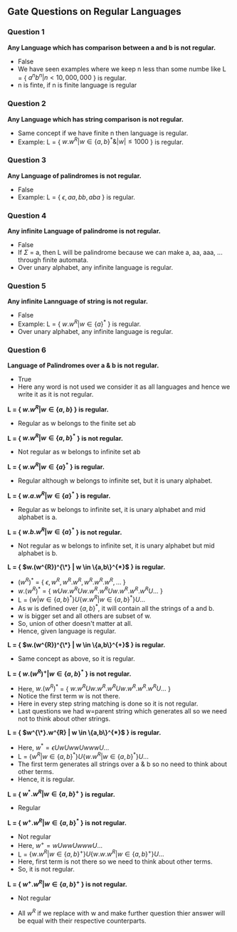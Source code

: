 ## Gate Questions on Regular Languages

### Question 1
**Any Language which has comparison between a and b is not regular.**
- False
- We have seen examples where we keep n less than some numbe like L = { $a^{n}b^{n} | n < 10,000,000$ } is regular.
- n is finte, if n is finite language is regular

### Question 2
**Any  Language which has string comparison is not regular.**
- Same concept if we have finite n then language is regular.
- Example: L = { $w.w^{R} | w \in \{a,b\}^{*} \& |w| \le 1000$ } is regular.

### Question 3
**Any Language of palindromes is not regular.**
- False
- Example: L = { $\epsilon, aa, bb, aba$ } is regular.

### Question 4
**Any infinite Language of palindrome is not regular.**
- False 
- If $\Sigma$ = a, then L will be palindrome because we can make a, aa, aaa, ... through finite automata.
- Over unary alphabet, any infinite language is regular.

### Question 5
**Any infinite Lannguage of string is not regular.**
- False
- Example: L = { $w.w^{R} | w \in \{a\}^{*}$ } is regular.
- Over unary alphabet, any infinite language is regular.

### Question 6
**Language of Palindromes over a & b is not regular.**
- True
- Here any word is not used we consider it as all languages and hence we write it as it is not regular.

**L = { $w.w^{R} | w \in \{a,b\}$ } is regular.**
- Regular as w belongs to the finite set ab

**L = { $w.w^{R} | w \in \{a,b\}^{*}$ } is not regular.**
- Not regular as w belongs to infinite set ab

**L = { $w.w^{R} | w \in \{a\}^{*}$ } is regular.**
- Regular although w belongs to infinite set, but it is unary alphabet.

**L = { $w.a.w^{R} | w \in \{a\}^{*}$ } is regular.**
- Regular as w belongs to infinite set, it is unary alphabet and mid alphabet is a.

**L = { $w.b.w^{R} | w \in \{a\}^{*}$ } is not regular.**
- Not regular as w belongs to infinite set, it is unary alphabet but mid alphabet is b.

**L = { $w.(w^{R})^{\*} | w \in \{a,b\}^{*}$ } is regular.**
- $(w^{R})^{*}$ = { $\epsilon, w^{R}, w^{R}.w^{R}, w^{R}.w^{R}.w^{R}, ...$ }
- $w.(w^{R})^{*}$ = { $w U w.w^{R} U w.w^{R}.w^{R} U w.w^{R}.w^{R}.w^{R} U ...$ }
- L = $\{ w | w \in \{a,b\}^{*} \} U \{ w.w^{R} | w \in \{a,b\}^{*} \} U ...$
- As w is defined over $\{a,b\}^{*}$, it will contain all the strings of a and b.
- w is bigger set and all others are subset of w.
- So, union of other doesn't matter at all.
- Hence, given language is regular.

**L = { $w.(w^{R})^{\*} | w \in \{a,b\}^{+}$ } is regular.**
- Same concept as above, so it is regular.

**L = { $w.(w^{R})^{+} | w \in \{a,b\}^{*}$ } is not regular.**
- Here, $w.(w^{R})^{*}$ = { $w.w^{R} U w.w^{R}.w^{R} U w.w^{R}.w^{R}.w^{R} U ...$ }
- Notice the first term w is not there.
- Here in every step string matching is done so it is not regular.
- Last questions we had w=parent string which generates all so we need not to think about other strings.

**L = { $w^{\*}.w^{R} | w \in \{a,b\}^{*}$ } is regular.**
- Here, $w^{*} = \epsilon U w U ww U www U ...$
- L = $\{ w^{R} | w \in \{a,b\}^{*} \}U \{ w.w^{R} | w \in \{a,b\}^{*} \} U ...$
- The first term generates all strings over a & b so no need to think about other terms.
- Hence, it is regular.

**L = { $w^{*}.w^{R} | w \in \{a,b\}^{+}$ } is regular.**
- Regular

**L = { $w^{+}.w^{R} | w \in \{a,b\}^{*}$ } is not regular.**
- Not regular
- Here, $w^{+} = w U ww U www U ...$
- L = $\{ w.w^{R} | w \in \{a,b\}^{+} \}U \{ w.w.w^{R} | w \in \{a,b\}^{+} \} U ...$
- Here, first term is not there so we need to think about other terms.
- So, it is not regular.

**L = { $w^{+}.w^{R} | w \in \{a,b\}^{+}$ } is not regular.**
- Not regular

- All $w^{R}$ if we replace with w and make further question thier answer will be equal with their respective counterparts.
